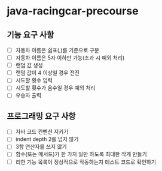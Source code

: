 # java-racingcar-precourse
## 기능 요구 사항
- [ ] 자동차 이름은 쉼표(,)를 기준으로 구분
- [ ] 자동차 이름은 5자 이하만 가능(초과 시 예외 처리)
- [ ] 랜덤 값 생성
- [ ] 랜덤 값이 4 이상일 경우 전진
- [ ] 시도할 횟수 입력
- [ ] 시도할 횟수가 음수일 경우 예외 처리
- [ ] 우승자 출력

## 프로그래밍 요구 사항
- [ ] 자바 코드 컨벤션 지키기
- [ ] indent depth 2를 넘지 않기
- [ ] 3항 연산자를 쓰지 않기
- [ ] 함수(또는 메서드)가 한 가지 일만 하도록 최대한 작게 만들기
- [ ] 리한 기능 목록이 정상적으로 작동하는지 테스트 코드로 확인하기
